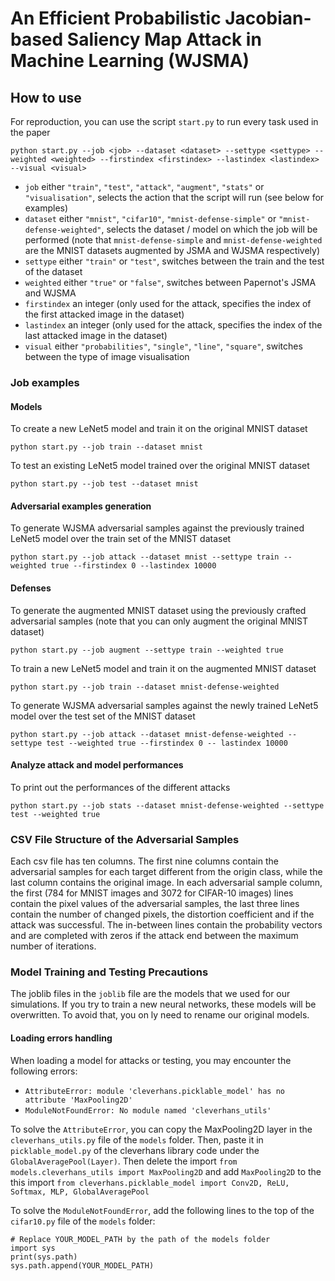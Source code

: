 # An Efficient Probabilistic Jacobian-based Saliency Map Attack in Machine Learning (WJSMA)

## How to use

For reproduction, you can use the script `start.py` to run every task used in the paper

`python start.py --job <job> --dataset <dataset> --settype <settype> --weighted <weighted> --firstindex <firstindex> --lastindex <lastindex> --visual <visual>`
- `job` either `"train"`, `"test"`, `"attack"`, `"augment"`, `"stats"` or `"visualisation"`, selects the action that the script will run (see below for examples)
- `dataset` either `"mnist"`, `"cifar10"`, `"mnist-defense-simple"` or `"mnist-defense-weighted"`, selects the dataset / model on which the job will be performed (note that `mnist-defense-simple` and `mnist-defense-weighted` are the MNIST datasets augmented by JSMA and WJSMA respectively)
- `settype` either `"train"` or `"test"`, switches between the train and the test of the dataset
- `weighted` either `"true"` or `"false"`, switches between Papernot's JSMA and WJSMA
- `firstindex` an integer (only used for the attack, specifies the index of the first attacked image in the dataset)
- `lastindex` an integer (only used for the attack, specifies the index of the last attacked image in the dataset)
- `visual` either `"probabilities"`, `"single"`, `"line"`, `"square"`, switches between the type of image visualisation

### Job examples

#### Models

To create a new LeNet5 model and train it on the original MNIST dataset

`python start.py --job train --dataset mnist`

To test an existing LeNet5 model trained over the original MNIST dataset

`python start.py --job test --dataset mnist`

#### Adversarial examples generation

To generate WJSMA adversarial samples against the previously trained LeNet5 model over the train set of the MNIST dataset

`python start.py --job attack --dataset mnist --settype train --weighted true --firstindex 0 --lastindex 10000`

#### Defenses

To generate the augmented MNIST dataset using the previously crafted adversarial samples (note that you can only augment the original MNIST dataset)

`python start.py --job augment --settype train --weighted true`

To train a new LeNet5 model and train it on the augmented MNIST dataset

`python start.py --job train --dataset mnist-defense-weighted`

To generate WJSMA adversarial samples against the newly trained LeNet5 model over the test set of the MNIST dataset

`python start.py --job attack --dataset mnist-defense-weighted --settype test --weighted true --firstindex 0 -- lastindex 10000`

#### Analyze attack and model performances

To print out the performances of the different attacks

`python start.py --job stats --dataset mnist-defense-weighted --settype test --weighted true`

### CSV File Structure of the Adversarial Samples

Each csv file has ten columns. The first nine columns contain the adversarial samples for each target different from the origin class, while the last column contains the original image.
In each adversarial sample column, the first (784 for MNIST images and 3072 for CIFAR-10 images) lines contain the pixel values of the adversarial samples, the last three lines contain the number of changed pixels, the distortion coefficient and if the attack was successful. The in-between lines contain the probability vectors and are completed with zeros if the attack end between the maximum number of iterations.

### Model Training and Testing Precautions

The joblib files in the `joblib` file are the models that we used for our simulations. If you try to train a new neural networks, these models will be overwritten. To avoid that, you on ly need to rename our original models.

#### Loading errors handling

When loading a model for attacks or testing, you may encounter the following errors: 
- `AttributeError: module 'cleverhans.picklable_model' has no attribute 'MaxPooling2D'`
- `ModuleNotFoundError: No module named 'cleverhans_utils'` 

To solve the `AttributeError`, you can copy the MaxPooling2D layer in the `cleverhans_utils.py` file of the `models` folder. Then, paste it in `picklable_model.py` of the cleverhans library code under the `GlobalAveragePool(Layer)`.
Then delete the import `from models.cleverhans_utils import MaxPooling2D` and add `MaxPooling2D` to the this import `from cleverhans.picklable_model import Conv2D, ReLU, Softmax, MLP, GlobalAveragePool`

To solve the `ModuleNotFoundError`, add the following lines to the top of the `cifar10.py` file of the `models` folder:

```
# Replace YOUR_MODEL_PATH by the path of the models folder
import sys
print(sys.path)
sys.path.append(YOUR_MODEL_PATH)
```
